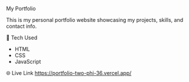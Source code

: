  My Portfolio

This is my personal portfolio website showcasing my projects, skills, and contact info.

🚀 Tech Used

- HTML
- CSS
- JavaScript

 🌐 Live Link
https://portfolio-two-phi-36.vercel.app/
